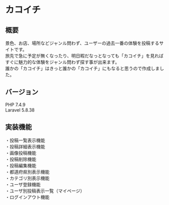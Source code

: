 # カコイチ

## 概要</br>
景色、お店、場所などジャンル問わず、ユーザーの過去一番の体験を投稿するサイトです。</br>
旅先で急に予定が無くなったり、明日暇だなっとなっても「カコイチ」を見ればすぐに魅力的な体験をジャンル問わず探す事が出来ます。</br>
誰かの「カコイチ」はきっと誰かの「カコイチ」にもなると思うので作成しました。</br>

## バージョン
PHP 7.4.9</br>
Laravel 5.8.38</br>

## 実装機能</br>
・投稿一覧表示機能</br>
・投稿詳細表示機能</br>
・画像投稿機能</br>
・投稿削除機能</br>
・投稿編集機能</br>
・都道府県別表示機能</br>
・カテゴリ別表示機能</br>
・ユーザ登録機能</br>
・ユーザ別投稿表示一覧（マイページ）</br>
・ログインアウト機能

